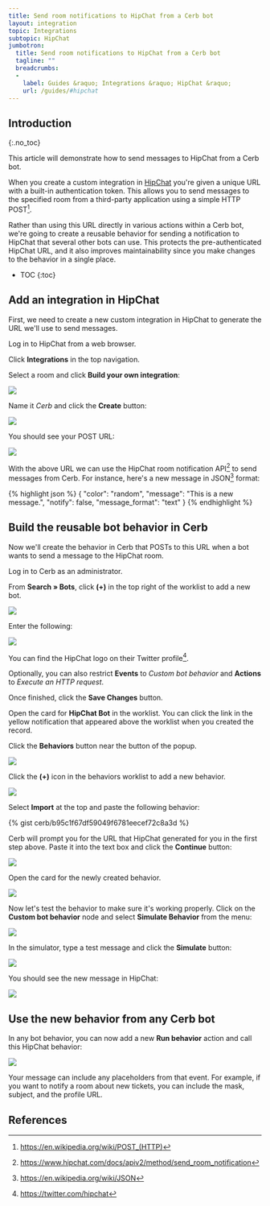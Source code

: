 ```yaml
---
title: Send room notifications to HipChat from a Cerb bot
layout: integration
topic: Integrations
subtopic: HipChat
jumbotron:
  title: Send room notifications to HipChat from a Cerb bot
  tagline: ""
  breadcrumbs:
  -
    label: Guides &raquo; Integrations &raquo; HipChat &raquo;
    url: /guides/#hipchat
---
```


## Introduction
{:.no_toc}

This article will demonstrate how to send messages to HipChat from a Cerb bot.

When you create a custom integration in [HipChat](https://hipchat.com) you're given a unique URL with a built-in authentication token. This allows you to send messages to the specified room from a third-party application using a simple HTTP POST[^http-post].

Rather than using this URL directly in various actions within a Cerb bot, we're going to create a reusable behavior for sending a notification to HipChat that several other bots can use.  This protects the pre-authenticated HipChat URL, and it also improves maintainability since you make changes to the behavior in a single place.

* TOC
{:toc}

## Add an integration in HipChat

First, we need to create a new custom integration in HipChat to generate the URL we'll use to send messages.

Log in to HipChat from a web browser.

Click **Integrations** in the top navigation.

Select a room and click **Build your own integration**:

<div class="cerb-screenshot">
<img src="/assets/images/guides/hipchat/room-notifications/create-integration.png" class="screenshot">
</div>

Name it _Cerb_ and click the **Create** button:

<div class="cerb-screenshot">
<img src="/assets/images/guides/hipchat/room-notifications/name-integration.png" class="screenshot">
</div>

You should see your POST URL:

<div class="cerb-screenshot">
<img src="/assets/images/guides/hipchat/room-notifications/post-url.png" class="screenshot">
</div>

With the above URL we can use the HipChat room notification API[^hipchat-notify-api] to send messages from Cerb.  For instance, here's a new message in JSON[^json] format:

{% highlight json %}
{
    "color": "random",
    "message": "This is a new message.",
    "notify": false,
    "message_format": "text"
}
{% endhighlight %}

## Build the reusable bot behavior in Cerb

Now we'll create the behavior in Cerb that POSTs to this URL when a bot wants to send a message to the HipChat room.

Log in to Cerb as an administrator.

From **Search &raquo; Bots**, click **(+)** in the top right of the worklist to add a new bot.

<div class="cerb-screenshot">
<img src="/assets/images/guides/common/worklist-add.png" class="screenshot">
</div>

Enter the following:

<div class="cerb-screenshot">
<img src="/assets/images/guides/hipchat/room-notifications/cerb-new-bot.png" class="screenshot">
</div>

You can find the HipChat logo on their Twitter profile[^hipchat-twitter].

Optionally, you can also restrict **Events** to _Custom bot behavior_ and **Actions** to _Execute an HTTP request_.

Once finished, click the **Save Changes** button.

Open the card for **HipChat Bot** in the worklist.  You can click the link in the yellow notification that appeared above the worklist when you created the record.

Click the **Behaviors** button near the button of the popup.

<div class="cerb-screenshot">
<img src="/assets/images/guides/hipchat/room-notifications/popup-behaviors-button.png" class="screenshot">
</div>

Click the **(+)** icon in the behaviors worklist to add a new behavior.

<div class="cerb-screenshot">
<img src="/assets/images/guides/common/worklist-add.png" class="screenshot">
</div>

Select **Import** at the top and paste the following behavior:

{% gist cerb/b95c1f67df59049f6781eecef72c8a3d %}

Cerb will prompt you for the URL that HipChat generated for you in the first step above.  Paste it into the text box and click the **Continue** button:

<div class="cerb-screenshot">
<img src="/assets/images/guides/hipchat/room-notifications/cerb-behavior-import.png" class="screenshot">
</div>

Open the card for the newly created behavior.

<div class="cerb-screenshot">
<img src="/assets/images/guides/hipchat/room-notifications/cerb-behavior.png" class="screenshot">
</div>

Now let's test the behavior to make sure it's working properly. Click on the **Custom bot behavior** node and select **Simulate Behavior** from the menu:

<div class="cerb-screenshot">
<img src="/assets/images/guides/hipchat/room-notifications/cerb-behavior-sim-menu.png" class="screenshot">
</div>

In the simulator, type a test message and click the **Simulate** button:

<div class="cerb-screenshot">
<img src="/assets/images/guides/hipchat/room-notifications/cerb-behavior-sim.png" class="screenshot">
</div>

You should see the new message in HipChat:

<div class="cerb-screenshot">
<img src="/assets/images/guides/hipchat/room-notifications/hipchat-new-message.png" class="screenshot">
</div>

## Use the new behavior from any Cerb bot

In any bot behavior, you can now add a new **Run behavior** action and call this HipChat behavior:

<div class="cerb-screenshot">
<img src="/assets/images/guides/hipchat/room-notifications/cerb-run-behavior.png" class="screenshot">
</div>

Your message can include any placeholders from that event.  For example, if you want to notify a room about new tickets, you can include the mask, subject, and the profile URL.

## References

[^json]: <https://en.wikipedia.org/wiki/JSON>
[^http-post]: <https://en.wikipedia.org/wiki/POST_(HTTP)>
[^hipchat-notify-api]: <https://www.hipchat.com/docs/apiv2/method/send_room_notification>
[^hipchat-twitter]: <https://twitter.com/hipchat>